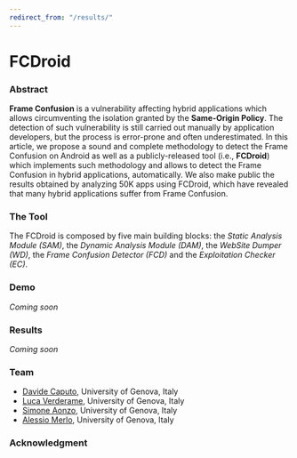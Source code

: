 ```yaml
---
redirect_from: "/results/"
---
```

# FCDroid

### Abstract
**Frame Confusion** is a vulnerability affecting hybrid applications which allows circumventing the isolation granted by the **Same-Origin Policy**. The detection of such vulnerability is still carried out manually by application developers, but the process is error-prone and often underestimated. In this article, we propose a sound and complete methodology to detect the Frame Confusion on Android as well as a publicly-released tool (i.e., **FCDroid**) which implements such methodology and allows to detect the Frame Confusion in hybrid applications, automatically. We also make public the results obtained by analyzing 50K apps using FCDroid, which have revealed that many hybrid applications suffer from Frame Confusion.


### The Tool
The FCDroid is composed by five main building blocks: the *Static Analysis Module (SAM)*, the *Dynamic Analysis Module (DAM)*, the *WebSite Dumper (WD)*, the *Frame Confusion Detector (FCD)* and the *Exploitation Checker (EC)*.

### Demo
*Coming soon*

### Results
*Coming soon*

### Team
* [Davide Caputo](http://csec.it/people/davide_caputo), University of Genova, Italy
* [Luca Verderame](www.talos-sec.com), University of Genova, Italy
* [Simone Aonzo](http://csec.it/people/simone_aonzo), University of Genova, Italy
* [Alessio Merlo](http://csec.it/people/alessio_merlo), University of Genova, Italy

### Acknowledgment
